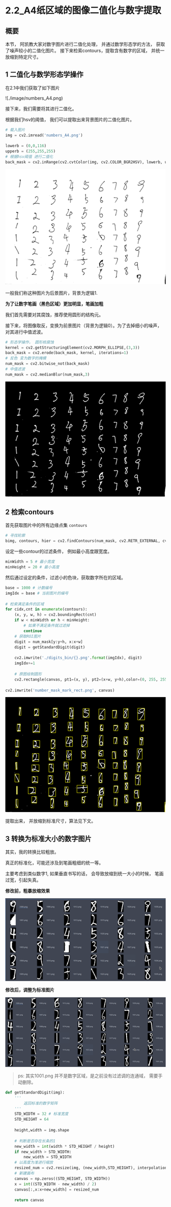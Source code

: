 # 2.2_A4纸区域的图像二值化与数字提取


## 概要

本节， 阿凯教大家对数字图片进行二值化处理， 并通过数学形态学的方法， 获取了噪声较小的二值化图片。 接下来检索contours，提取含有数字的区域， 并统一放缩到特定尺寸。



##  1 二值化与数学形态学操作

在2.1中我们获取了如下图片

![./image/numbers_A4.png)



接下来，我们需要将其进行二值化。

根据我们hsv的阈值， 我们可以提取出来背景图片的二值化图片。

```python
# 载入图片
img = cv2.imread('numbers_A4.png')

lowerb = (0,0,116)
upperb = (255,255,255)
# 根据hsv阈值 进行二值化
back_mask = cv2.inRange(cv2.cvtColor(img, cv2.COLOR_BGR2HSV), lowerb, upperb)
```

![number_back_mask_by_hsv_threshold.png](./image/number_back_mask_by_hsv_threshold.png)



一般我们称这种图片为后景图片，背景为逻辑1.

**为了让数字笔画（黑色区域）更加明显，笔画加粗**

我们首先需要对其腐蚀，推荐使用圆形的结构元。

接下来，将图像取反，变换为前景图片（背景为逻辑0）。为了去掉细小的噪声，对其进行中值滤波。



```python
# 形态学操作， 圆形核腐蚀
kernel = cv2.getStructuringElement(cv2.MORPH_ELLIPSE,(3,3))
back_mask = cv2.erode(back_mask, kernel, iterations=1)
# 反色 变为数字的掩模
num_mask = cv2.bitwise_not(back_mask)
# 中值滤波
num_mask = cv2.medianBlur(num_mask,3) 
```



![number_mask_filter_by_median.png](./image/number_mask_filter_by_median.png)



## 2 检索contours

首先获取图片中的所有边缘点集 `contours`

```python
# 寻找轮廓
bimg, contours, hier = cv2.findContours(num_mask, cv2.RETR_EXTERNAL, cv2.CHAIN_APPROX_SIMPLE)
```



设定一些contour的过滤条件， 例如最小高度跟宽度。

```python
minWidth = 5 # 最小宽度
minHeight = 20 # 最小高度
```

然后通过设定的条件，过滤小的色块，获取数字所在的区域。

```python
base = 1000 # 计数编号
imgIdx = base # 当前图片的编号

# 检索满足条件的区域
for cidx,cnt in enumerate(contours):
    (x, y, w, h) = cv2.boundingRect(cnt)
    if w < minWidth or h < minHeight:
        # 如果不满足条件就过滤掉
        continue
    # 获取ROI图片
    digit = num_mask[y:y+h, x:x+w]
    digit = getStandardDigit(digit)

    cv2.imwrite('./digits_bin/{}.png'.format(imgIdx), digit)
    imgIdx+=1

    # 原图绘制圆形
    cv2.rectangle(canvas, pt1=(x, y), pt2=(x+w, y+h),color=(0, 255, 255), thickness=2)
    
cv2.imwrite('number_mask_mark_rect.png', canvas)
```

![number_mask_mark_rect](./image/number_mask_mark_rect.png)

提取出来， 并放缩到标准尺寸，算法见下文。





## 3 转换为标准大小的数字图片

其实，我的转换比较粗放。 

真正的标准化，可能还涉及到笔画粗细的统一等。

主要考虑到类似数字1, 如果垂直书写的话， 会导致放缩到统一大小的时候， 笔画过宽，引起失真。



**修改前，粗暴放缩效果**

![Screenshot_20180304_210152.png](./image/Screenshot_20180304_210152.png)

**修改后，调整为标准图片**

 ![Screenshot_20180304_205810.png](./image/Screenshot_20180304_205905.png)

> ps: 其实1001.png 并不是数字区域，是之前没有过滤调的连通域， 需要手动删除。

```python
def getStandardDigit(img):
    '''
        返回标准的数字矩阵
    '''
    STD_WIDTH = 32 # 标准宽度
    STD_HEIGHT = 64

    height,width = img.shape
    
    # 判断是否存在长条的1
    new_width = int(width * STD_HEIGHT / height)
    if new_width > STD_WIDTH:
        new_width = STD_WIDTH
    # 以高度为准进行缩放
    resized_num = cv2.resize(img, (new_width,STD_HEIGHT), interpolation = cv2.INTER_NEAREST)
    # 新建画布
    canvas = np.zeros((STD_HEIGHT, STD_WIDTH))
    x = int((STD_WIDTH - new_width) / 2) 
    canvas[:,x:x+new_width] = resized_num
    
    return canvas
```

